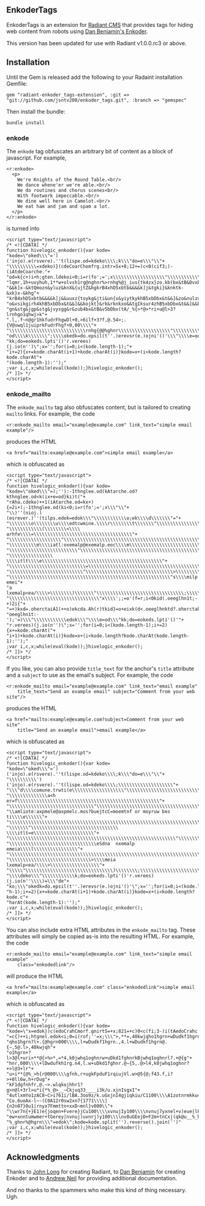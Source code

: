 ## EnkoderTags

EnkoderTags is an extension for [Radiant CMS][1] that provides tags for hiding web content from robots using [Dan Benjamin's Enkoder][2]. 

This version has been updated for use with Radiant v1.0.0.rc3 or above.


## Installation

Until the Gem is released add the following to your Radaint installation Gemfile:

    gem "radiant-enkoder_tags-extension", :git => "git://github.com/jsntv200/enkoder_tags.git", :branch => "gemspec"

Then install the bundle:

    bundle install


### enkode

The `enkode` tag obfuscates an arbitrary bit of content as a block of javascript. For example, 

    <r:enkode>
      <p>
        We're Knights of the Round Table.<br/>
        We dance whene'er we're able.<br/>
        We do routines and chorus scenes<br/>
        With footwork impeccable.<br/>
        We dine well here in Camelot.<br/>
        We eat ham and jam and spam a lot.
      </p>
    </r:enkode>

is turned into

    <script type="text/javascript">
    /* <![CDATA[ */
    function hivelogic_enkoder(){var kode=
    "kode=\"oked\\\"=')('injo).e(rsvere).''t(lispe.od=kdeko\\\\;k\\\"do=e\\\"\\"+
    "\\\\\\\\\\=xdeko)}(cdeCoarChomfrg.intr=Sx+8;12+=)c<0(cif3;)-(iAtdeCoarche."+
    "od=k{c+)i+h;gten.ldekoi<0;i=r(fo';=';x\\\\\\\\\\\\\\\\\\\"\\\\\\\\\\\\*,+*"+
    "lqmr,1h+uvyhuh,1**w+olvsh1rg@nghnr%>rnhg%@j_ius{tk4zx}zo.kb(bx&tB&Dvxbtb&&"+
    "&&k]x-&ktQmozn&yluz&knX&{ujtZ&hgkrB4xhD5xbtb&&&&k]j&tgki}&knktk-&xk}x-&khg"+
    "krB4xhD5xbtb&&&&k]j&&uuxz{toykg&jti&un{x&yiytkykhB5xbDbx&t&&]&zo&nulzuu}qx"+
    "o&vsikgirh4khB5xbDbx&t&&]&&kojkt}&rk&rknkxo&&tgIksur4zhB5xbDbx&t&&]&&kgk&z"+
    "gn&stg&jgp&stg&jvysgg&r&zub4bx&tB&v5bDbx(tA/_%{>*@>*ri+u@l>3?lrnhgo1qhwj>k"+
    ".l,.f~n@gr1hkfudrFhgwDl+0,>6ilf+3?f,@.54>;.{V@uwql1juiprkFudrFhgf+0,00\\\\"+
    "\\\\\\\\\\\\\\\\\\\\\\\\\\\\rnhg{@@%ghnr\\\\\\\\\\\\\\\\\\\"\\\\\\\\\\\\e="+
    "od\\\\k\\\\\\\";\\\\okedk=do.epsil(t''.)erevsr(e.)ojni'()'\\\"\\\\e=od\\\""+
    "kk;do=eokeds.lpti'()'r.verees)(j.io(n'')\";x='';for(i=0;i<(kode.length-1);"+
    "i+=2){x+=kode.charAt(i+1)+kode.charAt(i)}kode=x+(i<kode.length?kode.charAt"+
    "(kode.length-1):'');"
    ;var i,c,x;while(eval(kode));}hivelogic_enkoder();
    /* ]]> */
    </script>


### enkode_mailto

The `enkode_mailto` tag also obfuscates content, but is tailored to creating `mailto` links. For example, the code

    <r:enkode_mailto email="example@example.com" link_text="simple email example"/>

produces the HTML

    <a href="mailto:example@example.com">simple email example</a>

which is obfuscated as

    <script type="text/javascript">
    /* <![CDATA[ */
    function hivelogic_enkoder(){var kode=
    "kode=\"oked\\\"=);''):-1thnglee.od(kAtarche.od?kthnglee.od<k(ix+e=od}ki)t("+
    "rAha.cdeko)++1(iAtarche.od=kx+){=2i+);-1thnglee.od(ki<0;i=r(fo';=';x\\\"\\"+
    "\\)''(nioj.)(esrever.)''(tilps.edok=edok\\\"\\\\\\\\\\\\o;ek\\\\d\\\\\\\"="+
    "\\\\\\\\o\\\\\\\\u\\\\edtcwmine.\\\\r\\\\\\\\t\\\\\\\"\\\\\\\\\\\\\\\\\\\\"+
    "\\\\\\\\\\\\(\\\\\\\\<\\\\ arhfe\\\\=\\\\\\\\\\\\\\\\\\\\\\\\\\\\\\\\\\\\"+
    "\\\\\\\\\\\\\\\\\\\"\\\\\\\\\\\\\\\\\\\\\\\\\\\\\\\\\\\\\\\\\\\\\\\\\\\\\\"+
    "\\\\\\\\\\m\\\\iatl:oxemalp@exemalp.eoc\\\\m\\\\\\\\\\\\\\\\\\\\\\\\\\\\\\"+
    "\\\\\\\\\\\\\\\\\\\\\\\\\"\\\\\\\\\\\\\\\\\\\\\\\\\\\\\\\\\\\\\\\\\\\\\\\\"+
    "\\\\\\\\\\\\\\\\ \\\\itlt\\\\e\\\\\\\\\\\\\\\\\\\\\\\\\\\\\\\\\\\\\\\\\\\\"+
    "\\\\\\\\\\\\\\\\\\\\\\\\\\\\=\\\\\\\\\\\\\\\\\\\\\\\\\\\\\\\\\\\\\\\\\\\\"+
    "\\\\\\\\\\\\\\\\\\\\\\\\\\\"\\\\\\\\\\\\\\\\\\\\\\\\\\\\\\\\>\\\\\\\\\\\\"+
    "\\\\\\\\\\\\\\\\\\\\\\\\\\\\\\\\\\\\\\\\\\\\\\\\\\\\\\\\\\\"s\\\\milp emei"+
    "a lxemalp<ea/\\\\>\\\\\\\\)\\\\\\\"\\\\\\\\\\\\\\\\\\\\\\\\\\\\\\\\;\\\\\\"+
    "\\\\\\\\\\\\\\\\\\\\\\\\\\\\\\\\\"x\\\\';;=o'(f=r;i<0kid(.oeeglhn1t;-+)2i{"+
    "=+)kxd=.oherctaiA1(++o)ekcda.Ah(r)tkid}=o+eixk(d<.oeeglhnktd?.oherctakAd(."+
    "oeeglhn1t:-');'=)\\\"\\\\\\\\\\\\edok\\\"\\\\e=od\\\"kk;do=eokeds.lpti'()'"+
    "r.verees)(j.io(n'')\";x='';for(i=0;i<(kode.length-1);i+=2){x+=kode.charAt("+
    "i+1)+kode.charAt(i)}kode=x+(i<kode.length?kode.charAt(kode.length-1):'');"
    ;var i,c,x;while(eval(kode));}hivelogic_enkoder();
    /* ]]> */
    </script>

If you like, you can also provide `title_text` for the anchor's `title` attribute and a `subject` to use as the email's subject. For example, the code

    <r:enkode_mailto email="example@example.com" link_text="email example"
        title_text="Send an example email" subject="Comment from your web site"/>

produces the HTML

    <a href="mailto:example@example.com?subject=Comment from your web site"
        title="Send an example email">email example</a>

which is obfuscated as

    <script type="text/javascript">
    /* <![CDATA[ */
    function hivelogic_enkoder(){var kode=
    "kode=\"oked\\\"=')('injo).e(rsvere).''t(lispe.od=kdeko\\\\;k\\\"do=e\\\"\\"+
    "\\\\\\\\\\')('injo).e(rsvere).''t(lispe.od=kdeko\\\\;\\\\\\\\\\\\\\\\\\\\"+
    "\\\"d\\\\comune.trwti(e\\\\\\\\\\\\\\\\\\\"\\\\\\\\\\\\\\\\\\\\\\\\\\\\\\"+
    "\\\\\\\\\\\\\\a<h er=f\\\\\\\\\\\\\\\\\\\\\\\\\\\\\\\\\\\\\\\\\\\\\\\\\\\\"+
    "\\\\\\\\\\\\\\\\\\\\\\\\\\\\\\\"\\\\\\\\\\\\\\\\\\\\\\\\\\\\\\\\\\\\\\\\\\"+
    "\\amliote:axpmele@axpmelc.mos?buejtcC=moemtnf or moyruw bes ti\\\\e\\\\\\"+
    "\\\\\\\\\\\\\\\\\\\\\\\\\\\\\\\\\\\\\\\\\\\\\\\\\\\\\\\\\\\\\\\\\\\\\\\\\\"+
    "\\\\\\\"\\\\\\\\\\\\\\\\\\\\\\\\\\\\\\\\ \\\\itlt=e\\\\\\\\\\\\\\\\\\\\\\"+
    "\\\\\\\\\\\\\\\\\\\\\\\\\\\\\\\\\\\\\\\\\\\\\\\\\\\\\\\\\\\\\"\\\\\\\\\\\\"+
    "\\\\\\\\\\\\\\\\\\\\\\\\\\\\\\\\eSdna  nxemalp emeia\\\\l\\\\\\\\\\\\\\\\"+
    "\\\\\\\\\\\\\\\\\\\\\\\\\\\\\\\\\\\\\\\\\\\\\\\\\\\\\\\\\\\\\\\\\\\\\\\"\\"+
    "\\\\\\\\\\\\\\\\\\\\\\\\\\\\\\>\\\\meia lxemalp<ea/\\\\>\\\\\\\\\\\\\\\\\\"+
    "\\\\\"\\\\\\\\\\\\\\\\\\\\\\\\\\\\\\\\)\\\\\\\\;\\\\\\\\\\\\\\\\\\\\\\\"="+
    "\\\\deko\\\"\\\\\\\\\\\\k;do=eokeds.lpti'()'r.verees)(j.io(n''\\\\)=\\\"de"+
    "ko;\\\"okedk=do.epsil(t''.)erevsr(e.)ojni'()'\";x='';for(i=0;i<(kode.lengt"+
    "h-1);i+=2){x+=kode.charAt(i+1)+kode.charAt(i)}kode=x+(i<kode.length?kode.c"+
    "harAt(kode.length-1):'');"
    ;var i,c,x;while(eval(kode));}hivelogic_enkoder();
    /* ]]> */
    </script>

You can also include extra HTML attributes in the `enkode_mailto` tag. These attributes
will simply be copied as-is into the resulting HTML. For example, the code

    <r:enkode_mailto email="example@example.com" link_text="simple email example"
        class="enkodedlink"/>

will produce the HTML

    <a href="mailto:example@example.com" class="enkodedlink">simple email example</a>

which is obfuscated as

    <script type="text/javascript">
    /* <![CDATA[ */
    function hivelogic_enkoder(){var kode=
    "kode=\"x=edok})c(edoCrahCmorf.gnirtS=+x;821=+c)0<c(fi;3-)i(tAedoCrahc.edok"+
    "=c{)++i;htgnel.edok<i;0=i(rof;''=x;\\\">,**=,40kwjqho1hgrn+wDudkf1hgrnBkwj"+
    "qho1hgrn?l+.{@hgrn000\\\\,l+wDudkf1hgrn.,4.l+wDudkf1hgrn@.{~,5@.l>,40kwjqh"+
    "o1hgrn+?l>3@l+uri>**@{>%>*,=*4,k0jwhq1oghnrw+uDkd1fghnrkBjwhq1oghnrl?.+@{g"+
    "hnr,000\\\\+lDwdufkh1rg.n4,l.w+uDkd1fghnr.@~{5,.@>l4,k0jwhq1oghnr?+>l@3+lr"+
    "u>i**{@%_>h{r@000\\\\gfnh,r+ugkFpduF1rqiujVl.w>@5{@;f43.f,i?>+0ll6w,h+rDug"+
    "kF1dgfnhfr,@.~>.wlqkojhhr1?g>n@l+3rl>u*i{*%_@>__~Ckjuq33____i3k/u.xjnIsgxI"+
    "4utlxmYo1zAC8~C>i761i/lBA.3oo9z/k.uGxjnI4gjiqkiu/C1100\\\\A1zotnrmkku4BjAq"+
    "Co.6uoAx-l~-(C0A12r0sw2xn7{1771\\\\|{n2n07}0u1|rnyx7Fmmttn+xxD~mnl}v000\\"+
    "\\wr7n{+}E1)e{joqen+Fvere}jCu100\\\\xvnujIy100\\\\nvnuj7yxnel+v)eue|lFje|e"+
    "ew+xnntumwmer+tGerey|nvnuj)uvnrj)y100\\\\nv8uGEejD+F2m+tnCxj(qk@u__%_hgrn@"+
    "%_ghnr%@hgrn\\\"=edok\";kode=kode.split('').reverse().join('')"
    ;var i,c,x;while(eval(kode));}hivelogic_enkoder();
    /* ]]> */
    </script>


## Acknowledgments

Thanks to [John Long][4] for creating Radiant, to [Dan Benjamin][4] for creating Enkoder and to [Andrew Neil][7] for providing additional documentation.

And no thanks to the spammers who make this kind of thing necessary. Ugh.

[1]: http://radiantcms.org/
[2]: http://hivelogic.com/articles/2006/02/07/enkoder_plugin
[3]: http://wiseheartdesign.com/
[4]: http://hivelogic.com/  
[5]: http://github.com/santry/enkoder_tags/
[6]: http://github.com/jgarber/radiant-redcloth4-extension/
[7]: http://drewneil.com/
